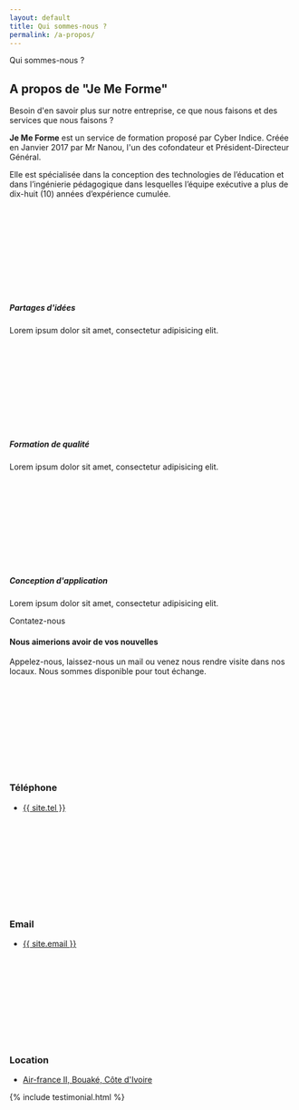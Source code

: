 ```yaml
---
layout: default
title: Qui sommes-nous ?
permalink: /a-propos/
---
```


<section class="hero with-pattern py-5 bg-light">
    <div class="container py-5 mt-5">
        <div class="row mb-4">
            <div class="col-md-7 mx-auto text-center">
                <p class="h6 text-uppercase text-primary">Qui sommes-nous ?</p>
                <h1>A propos de "Je Me Forme"</h1>
                <p class="text-muted">Besoin d'en savoir plus sur notre entreprise, ce que nous faisons et des services que nous faisons ?</p>
            </div>
        </div>
        <div class="row text-justify">
            <div class="col-md-6">
                <p class="lead"><strong>Je Me Forme</strong> est un service de formation proposé par Cyber Indice. Créée en Janvier 2017 par Mr Nanou, l'un des cofondateur et Président-Directeur Général.</p>
            </div>
            <div class="col-md-6">
                <p class="lead">Elle est spécialisée dans la conception des technologies de l’éducation et dans l’ingénierie pédagogique dans lesquelles l’équipe exécutive a plus de dix-huit (10) années d’expérience cumulée.</p>
            </div>
        </div>
    </div>
</section>

<section class="bg-primary text-white with-pattern-full">
    <div class="container py-5">
        <div class="row">
          <div class="col-lg-4 mb-4 mb-lg-0">
            <div class="media align-items-center">
              <div class="icon-block icon-block-lg bg-white shadow">
                <svg class="svg-icon text-primary">
                  <use xlink:href="#mental-health-1"> </use>
                </svg>
              </div>
              <div class="media-body ml-3">
                <h5>Partages d'idées</h5>
                <p class="text-small mb-0">Lorem ipsum dolor sit amet, consectetur adipisicing elit.</p>
              </div>
            </div>
          </div>
          <div class="col-lg-4 mb-4 mb-lg-0">
            <div class="media align-items-center">
              <div class="icon-block icon-block-lg bg-white shadow">
                <svg class="svg-icon text-primary">
                  <use xlink:href="#quality-1"> </use>
                </svg>
              </div>
              <div class="media-body ml-3">
                <h5>Formation de qualité</h5>
                <p class="text-small mb-0">Lorem ipsum dolor sit amet, consectetur adipisicing elit.</p>
              </div>
            </div>
          </div>
          <div class="col-lg-4">
            <div class="media align-items-center">
              <div class="icon-block icon-block-lg bg-white shadow">
                <svg class="svg-icon text-primary">
                  <use xlink:href="#paper-stack-1"> </use>
                </svg>
              </div>
              <div class="media-body ml-3">
                <h5>Conception d'application</h5>
                <p class="text-small mb-0">Lorem ipsum dolor sit amet, consectetur adipisicing elit.</p>
              </div>
            </div>
          </div>
        </div>
    </div>
</section>

<section class="hero with-pattern py-5 bg-light">
    <div class="container py-5 my-5">
        <div class="row">
          <div class="col-md-7 mx-auto text-center">
            <p class="h6 text-uppercase text-primary">Contatez-nous</p>
            <h4>Nous aimerions avoir de vos nouvelles</h4>
            <p class="text-muted">Appelez-nous, laissez-nous un mail ou venez nous rendre visite dans nos locaux. Nous sommes disponible pour tout échange.</p>
          </div>
        </div>
    </div>
</section>
    
<section class="pulled-up-section pb-5">
    <div class="container text-center">
        <div class="card shadow with-pattern-full">
            <div class="card-body index-forward">
                <div class="row">
                    <div class="col-md-4 mb-4 mb-lg-0">
                        <div class="icon-block icon-block-lg mb-4 mx-auto"><svg class="svg-icon text-primary"><use xlink:href="#landline-1"></use></svg>
                        </div>
                        <h3 class="h4">Téléphone</h3>
                        <ul class="list-unstyled mb-0"><li class="text-muted"><a class="reset-anchor" href="tel:{{ site.tel }}">{{ site.tel }}</a></li></ul>
                    </div>
                    <div class="col-md-4 mb-4 mb-lg-0"><div class="icon-block icon-block-lg mb-4 mx-auto"><svg class="svg-icon text-primary">
                    <use xlink:href="#envelope-1"></use></svg></div>
                    <h3 class="h4">Email</h3>
                    <ul class="list-unstyled mb-0">
                        <li class="text-muted"><a class="reset-anchor" href="mailto:{{ site.email }}">{{ site.email }}</a></li>
                    </ul>
                </div>
                <div class="col-md-4">
                    <div class="icon-block icon-block-lg mb-4 mx-auto"><svg class="svg-icon text-primary"><use xlink:href="#pin-1"></use></svg>
                    </div>
                    <h3 class="h4">Location</h3><ul class="list-unstyled mb-0 px-5"><li class="text-muted"><a class="reset-anchor" href="#">Air-france II, Bouaké, Côte d'Ivoire</a></li>
                    </ul>
                </div>
            </div>
        </div>
    </div>
</div>
</section>

<!--<section class="py-4">
    <div class="container py-5">
        <div class="row">
            <div class="col-lg-7 mx-auto text-center mb-5">
                <h2>Looking for a excellent Business idea?</h2>
                <p class="text-muted">Seamlessly deliver pandemic e-services and next-generation initiatives.</p><a class="btn btn-primary" href="#"><i class="fas fa-globe-americas mr-2"></i>Get directions</a>
            </div>
        </div>
    </div>
</section>-->

{% include testimonial.html %}
